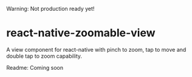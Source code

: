 Warning: Not production ready yet!

# react-native-zoomable-view

A view component for react-native with pinch to zoom, tap to move and double tap to zoom capability.

Readme: 
Coming soon
